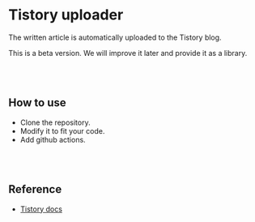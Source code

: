 # Tistory uploader
The written article is automatically uploaded to the Tistory blog. 

This is a beta version. We will improve it later and provide it as a library.

<br><br>

## How to use
- Clone the repository.
- Modify it to fit your code.
- Add github actions.


<br><br>

## Reference
- [Tistory docs](https://tistory.github.io/document-tistory-apis/)
